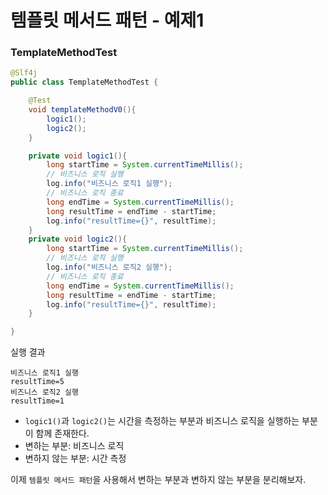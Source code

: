 # 템플릿 메서드 패턴 - 예제1

### TemplateMethodTest

```java
@Slf4j
public class TemplateMethodTest {

    @Test
    void templateMethodV0(){
        logic1();
        logic2();
    }

    private void logic1(){
        long startTime = System.currentTimeMillis();
        // 비즈니스 로직 실행
        log.info("비즈니스 로직1 실행");
        // 비즈니스 로직 종료
        long endTime = System.currentTimeMillis();
        long resultTime = endTime - startTime;
        log.info("resultTime={}", resultTime);
    }
    private void logic2(){
        long startTime = System.currentTimeMillis();
        // 비즈니스 로직 실행
        log.info("비즈니스 로직2 실행");
        // 비즈니스 로직 종료
        long endTime = System.currentTimeMillis();
        long resultTime = endTime - startTime;
        log.info("resultTime={}", resultTime);
    }

}
```

실행 결과
```text
비즈니스 로직1 실행
resultTime=5
비즈니스 로직2 실행
resultTime=1
```
- ``logic1()``과 ``logic2()``는 시간을 측정하는 부분과 비즈니스 로직을 실행하는 부분이 함께 존재한다.
- 변하는 부분: 비즈니스 로직
- 변하지 않는 부분: 시간 측정

이제 ``템플릿 메서드 패턴``을 사용해서 변하는 부분과 변하지 않는 부분을 분리해보자.


